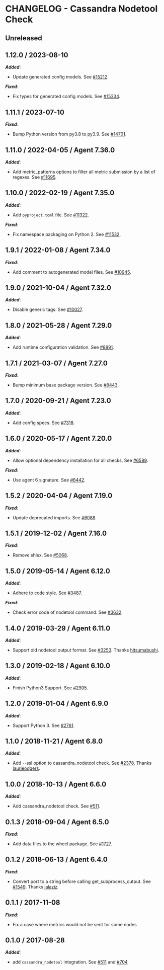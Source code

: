 # CHANGELOG - Cassandra Nodetool Check

## Unreleased

## 1.12.0 / 2023-08-10

***Added***:

* Update generated config models. See [#15212](https://github.com/DataDog/integrations-core/pull/15212).

***Fixed***:

* Fix types for generated config models. See [#15334](https://github.com/DataDog/integrations-core/pull/15334).

## 1.11.1 / 2023-07-10

***Fixed***:

* Bump Python version from py3.8 to py3.9. See [#14701](https://github.com/DataDog/integrations-core/pull/14701).

## 1.11.0 / 2022-04-05 / Agent 7.36.0

***Added***:

* Add metric_patterns options to filter all metric submission by a list of regexes. See [#11695](https://github.com/DataDog/integrations-core/pull/11695).

## 1.10.0 / 2022-02-19 / Agent 7.35.0

***Added***:

* Add `pyproject.toml` file. See [#11322](https://github.com/DataDog/integrations-core/pull/11322).

***Fixed***:

* Fix namespace packaging on Python 2. See [#11532](https://github.com/DataDog/integrations-core/pull/11532).

## 1.9.1 / 2022-01-08 / Agent 7.34.0

***Fixed***:

* Add comment to autogenerated model files. See [#10945](https://github.com/DataDog/integrations-core/pull/10945).

## 1.9.0 / 2021-10-04 / Agent 7.32.0

***Added***:

* Disable generic tags. See [#10027](https://github.com/DataDog/integrations-core/pull/10027).

## 1.8.0 / 2021-05-28 / Agent 7.29.0

***Added***:

* Add runtime configuration validation. See [#8891](https://github.com/DataDog/integrations-core/pull/8891).

## 1.7.1 / 2021-03-07 / Agent 7.27.0

***Fixed***:

* Bump minimum base package version. See [#8443](https://github.com/DataDog/integrations-core/pull/8443).

## 1.7.0 / 2020-09-21 / Agent 7.23.0

***Added***:

* Add config specs. See [#7318](https://github.com/DataDog/integrations-core/pull/7318).

## 1.6.0 / 2020-05-17 / Agent 7.20.0

***Added***:

* Allow optional dependency installation for all checks. See [#6589](https://github.com/DataDog/integrations-core/pull/6589).

***Fixed***:

* Use agent 6 signature. See [#6442](https://github.com/DataDog/integrations-core/pull/6442).

## 1.5.2 / 2020-04-04 / Agent 7.19.0

***Fixed***:

* Update deprecated imports. See [#6088](https://github.com/DataDog/integrations-core/pull/6088).

## 1.5.1 / 2019-12-02 / Agent 7.16.0

***Fixed***:

* Remove shlex. See [#5068](https://github.com/DataDog/integrations-core/pull/5068).

## 1.5.0 / 2019-05-14 / Agent 6.12.0

***Added***:

* Adhere to code style. See [#3487](https://github.com/DataDog/integrations-core/pull/3487).

***Fixed***:

* Check error code of nodetool command. See [#3632](https://github.com/DataDog/integrations-core/pull/3632).

## 1.4.0 / 2019-03-29 / Agent 6.11.0

***Added***:

* Support old nodetool output format. See [#3253](https://github.com/DataDog/integrations-core/pull/3253). Thanks [hitsumabushi](https://github.com/hitsumabushi).

## 1.3.0 / 2019-02-18 / Agent 6.10.0

***Added***:

* Finish Python3 Support. See [#2905](https://github.com/DataDog/integrations-core/pull/2905).

## 1.2.0 / 2019-01-04 / Agent 6.9.0

***Added***:

* Support Python 3. See [#2761](https://github.com/DataDog/integrations-core/pull/2761).

## 1.1.0 / 2018-11-21 / Agent 6.8.0

***Added***:

* Add --ssl option to cassandra_nodetool check. See [#2378](https://github.com/DataDog/integrations-core/pull/2378). Thanks [laurieodgers](https://github.com/laurieodgers).

## 1.0.0 / 2018-10-13 / Agent 6.6.0

***Added***:

* Add cassandra_nodetool check. See [#511](https://github.com/DataDog/integrations-core/pull/511).

## 0.1.3 / 2018-09-04 / Agent 6.5.0

***Fixed***:

* Add data files to the wheel package. See [#1727](https://github.com/DataDog/integrations-core/pull/1727).

## 0.1.2 / 2018-06-13 / Agent 6.4.0

***Fixed***:

* Convert port to a string before calling get_subprocess_output. See [#1549](https://github.com/DataDog/integrations-core/pull/1549). Thanks [jalaziz](https://github.com/jalaziz).

## 0.1.1 / 2017-11-08

***Fixed***:

* Fix a case where metrics would not be sent for some nodes

## 0.1.0 / 2017-08-28

***Added***:

* add `cassandra_nodetool` integration. See [#511](https://github.com/DataDog/integrations-core/issues/511) and [#704](https://github.com/DataDog/integrations-core/issues/704)

